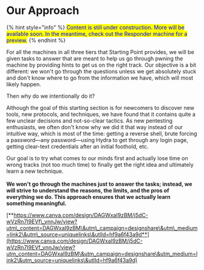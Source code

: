 # Our Approach

{% hint style="info" %}
<mark style="color:blue;">Content is still under construction. More will be available soon. In the meantime, check out the Responder machine for a preview.</mark>
{% endhint %}

For all the machines in all three tiers that Starting Point provides, we will be given tasks to answer that are meant to help us go through pwning the machine by providing hints to get us on the right track. Our objective is a bit different: we won't go through the questions unless we get absolutely stuck and don't know where to go from the information we have, which will most likely happen.

Then why do we intentionally do it?

Although the goal of this starting section is for newcomers to discover new tools, new protocols, and techniques, we have found that it contains quite a few unclear decisions and not-so-clear tactics. As new pentesting enthusiasts, we often don't know why we did it that way instead of our intuitive way, which is most of the time: getting a reverse shell, brute forcing a password—any password—using Hydra to get through any login page, getting clear-text credentials after an initial foothold, etc.

Our goal is to try what comes to our minds first and actually lose time on wrong tracks (not too much time) to finally get the right idea and ultimately learn a new technique.\
\
**We won't go through the machines just to answer the tasks; instead, we will strive to understand the reasons, the limits, and the pros of everything we do. This approach ensures that we actually learn something meaningful.**

[**https://www.canva.com/design/DAGWxaI9zBM/j5dC-wVzRn7I9EVf\_vnnJw/view?utm\_content=DAGWxaI9zBM\&utm\_campaign=designshare\&utm\_medium=link2\&utm\_source=uniquelinks\&utlId=hf9a6f43a9d**](https://www.canva.com/design/DAGWxaI9zBM/j5dC-wVzRn7I9EVf_vnnJw/view?utm_content=DAGWxaI9zBM\&utm_campaign=designshare\&utm_medium=link2\&utm_source=uniquelinks\&utlId=hf9a6f43a9d)
